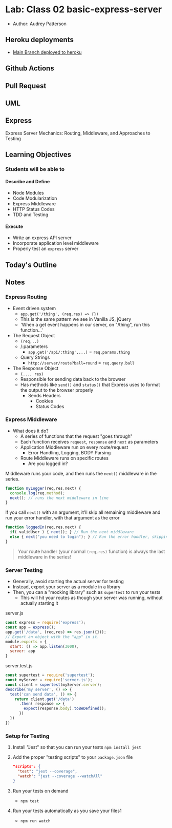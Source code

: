 # Lab: Class 02 basic-express-server

- Author: Audrey Patterson

## Heroku deployments

- [Main Branch deployed to heroku](https://audrey-basic-express-server.herokuapp.com/)

## Github Actions

## Pull Request

## UML

## Express

Express Server Mechanics: Routing, Middleware, and Approaches to Testing

## Learning Objectives

### Students will be able to

#### Describe and Define

- Node Modules
- Code Modularization
- Express Middleware
- HTTP Status Codes
- TDD and Testing

#### Execute

- Write an express API server
- Incorporate application level middleware
- Properly test an `express` server

## Today's Outline

<!-- To Be Completed By Instructor -->

## Notes

### Express Routing

- Event driven system
  - `app.get('/thing', (req,res) => {})`
  - This is the same pattern we see in Vanilla JS, jQuery
  - 'When a get event happens in our server, on "/thing", run this function...'
- The Request Object
  - `(req,..)`
  - /:parameters
    - `app.get('/api/:thing',...)` = `req.params.thing`
  - Query Strings
    - `http://server/route?ball=round` = `req.query.ball`
- The Response Object
  - `(..., res)`
  - Responsible for sending data back to the browser
  - Has methods like `send()` and `status()` that Express uses to format the output to the browser properly
    - Sends Headers
      - Cookies
      - Status Codes

### Express Middleware

- What does it do?
  - A series of functions that the request "goes through"
  - Each function receives `request`, `response` and `next` as parameters
  - Application Middleware run on every route/request
    - Error Handling, Logging, BODY Parsing
  - Route Middleware runs on specific routes
    - Are you logged in?

Middleware runs your code, and then runs the `next()` middleware in the series.

```javascript
function myLogger(req,res,next) {
  console.log(req.method);
  next(); // runs the next middleware in line
}
```

If you call `next()` with an argument, it'll skip all remaining middleware and run your error handler, with that argument as the error

```javascript
function loggedIn(req,res,next) {
  if( validUser ) { next(); } // Run the next middleware
  else { next("you need to login"); } // Run the error handler, skipping all other middleware
}
```

> Your route handler (your normal `(req,res)` function) is always the last middleware in the series!

### Server Testing

- Generally, avoid starting the actual server for testing
- Instead, export your server as a module in a library
- Then, you can a "mocking library" such as `supertest` to run your tests
  - This will hit your routes as though your server was running, without actually starting it

server.js

```javascript
const express = require('express');
const app = express();
app.get('/data', (req,res) => res.json({}));
// Export an object with the "app" in it.
module.exports = {
  start: () => app.listen(3000),
  server: app
}
```

server.test.js

```javascript
const supertest = require('supertest');
const myServer = require('server.js');
const client = supertest(myServer.server);
describe('my server', () => {
  test('can send data', () => {
    return client.get('/data')
      .then( response => {
        expect(response.body).toBeDefined();
      })
  })
})
```

### Setup for Testing

1. Install "Jest" so that you can run your tests
   `npm install jest`
1. Add the proper "testing scripts" to your `package.json` file

   ```json
   "scripts": {
     "test": "jest --coverage",
     "watch": "jest --coverage --watchAll"
   }
   ```

1. Run your tests on demand
   - `npm test`
1. Run your tests automatically as you save your files1
   - `npm run watch`
